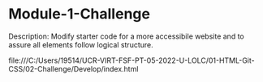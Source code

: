 # Module-1-Challenge

Description: 
Modify starter code for a more accessibile website and to assure all elements follow logical structure. 

file:///C:/Users/19514/UCR-VIRT-FSF-PT-05-2022-U-LOLC/01-HTML-Git-CSS/02-Challenge/Develop/index.html

